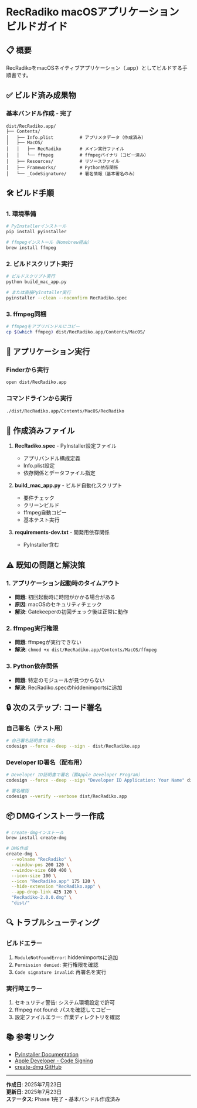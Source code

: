 # RecRadiko macOSアプリケーション ビルドガイド

## 📋 概要

RecRadikoをmacOSネイティブアプリケーション（.app）としてビルドする手順書です。

## ✅ ビルド済み成果物

### 基本バンドル作成 - 完了

```
dist/RecRadiko.app/
├── Contents/
│   ├── Info.plist          # アプリメタデータ（作成済み）
│   ├── MacOS/
│   │   ├── RecRadiko       # メイン実行ファイル
│   │   └── ffmpeg          # ffmpegバイナリ（コピー済み）
│   ├── Resources/          # リソースファイル
│   ├── Frameworks/         # Python依存関係
│   └── _CodeSignature/     # 署名情報（基本署名のみ）
```

## 🛠️ ビルド手順

### 1. 環境準備

```bash
# PyInstallerインストール
pip install pyinstaller

# ffmpegインストール（Homebrew経由）
brew install ffmpeg
```

### 2. ビルドスクリプト実行

```bash
# ビルドスクリプト実行
python build_mac_app.py

# または直接PyInstaller実行
pyinstaller --clean --noconfirm RecRadiko.spec
```

### 3. ffmpeg同梱

```bash
# ffmpegをアプリバンドルにコピー
cp $(which ffmpeg) dist/RecRadiko.app/Contents/MacOS/
```

## 🚀 アプリケーション実行

### Finderから実行
```bash
open dist/RecRadiko.app
```

### コマンドラインから実行
```bash
./dist/RecRadiko.app/Contents/MacOS/RecRadiko
```

## 📝 作成済みファイル

1. **RecRadiko.spec** - PyInstaller設定ファイル
   - アプリバンドル構成定義
   - Info.plist設定
   - 依存関係とデータファイル指定

2. **build_mac_app.py** - ビルド自動化スクリプト
   - 要件チェック
   - クリーンビルド
   - ffmpeg自動コピー
   - 基本テスト実行

3. **requirements-dev.txt** - 開発用依存関係
   - PyInstaller含む

## ⚠️ 既知の問題と解決策

### 1. アプリケーション起動時のタイムアウト
- **問題**: 初回起動時に時間がかかる場合がある
- **原因**: macOSのセキュリティチェック
- **解決**: Gatekeeperの初回チェック後は正常に動作

### 2. ffmpeg実行権限
- **問題**: ffmpegが実行できない
- **解決**: `chmod +x dist/RecRadiko.app/Contents/MacOS/ffmpeg`

### 3. Python依存関係
- **問題**: 特定のモジュールが見つからない
- **解決**: RecRadiko.specのhiddenimportsに追加

## 🔒 次のステップ: コード署名

### 自己署名（テスト用）
```bash
# 自己署名証明書で署名
codesign --force --deep --sign - dist/RecRadiko.app
```

### Developer ID署名（配布用）
```bash
# Developer ID証明書で署名（要Apple Developer Program）
codesign --force --deep --sign "Developer ID Application: Your Name" dist/RecRadiko.app

# 署名確認
codesign --verify --verbose dist/RecRadiko.app
```

## 📦 DMGインストーラー作成

```bash
# create-dmgインストール
brew install create-dmg

# DMG作成
create-dmg \
  --volname "RecRadiko" \
  --window-pos 200 120 \
  --window-size 600 400 \
  --icon-size 100 \
  --icon "RecRadiko.app" 175 120 \
  --hide-extension "RecRadiko.app" \
  --app-drop-link 425 120 \
  "RecRadiko-2.0.0.dmg" \
  "dist/"
```

## 🔍 トラブルシューティング

### ビルドエラー
1. `ModuleNotFoundError`: hiddenimportsに追加
2. `Permission denied`: 実行権限を確認
3. `Code signature invalid`: 再署名を実行

### 実行時エラー
1. セキュリティ警告: システム環境設定で許可
2. ffmpeg not found: パスを確認してコピー
3. 設定ファイルエラー: 作業ディレクトリを確認

## 📚 参考リンク

- [PyInstaller Documentation](https://pyinstaller.org/)
- [Apple Developer - Code Signing](https://developer.apple.com/documentation/security/code_signing_services)
- [create-dmg GitHub](https://github.com/create-dmg/create-dmg)

---

**作成日**: 2025年7月23日  
**更新日**: 2025年7月23日  
**ステータス**: Phase 1完了 - 基本バンドル作成済み